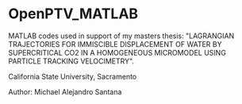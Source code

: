 # OpenPTV_MATLAB
MATLAB codes used in support of my masters thesis: "LAGRANGIAN TRAJECTORIES FOR IMMISCIBLE DISPLACEMENT OF WATER BY SUPERCRITICAL CO2 IN A HOMOGENEOUS MICROMODEL USING PARTICLE TRACKING VELOCIMETRY".

California State University, Sacramento

Author: Michael Alejandro Santana
